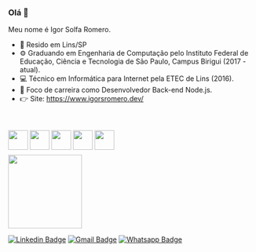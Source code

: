 ### Olá 👋

Meu nome é Igor Solfa Romero.
- 📍 Resido em Lins/SP
- ⚙️ Graduando em Engenharia de Computação pelo Instituto Federal de Educação, Ciência e Tecnologia de São Paulo, Campus Birigui (2017 - atual).
- 💻 Técnico em Informática para Internet pela ETEC de Lins (2016).
- 📡 Foco de carreira como Desenvolvedor Back-end Node.js.
- 👉 Site: https://www.igorsromero.dev/

<div style="display: inline_block; margin-top: 50px;">
<img align="center" height="40" width="40" src="https://cdn.jsdelivr.net/gh/devicons/devicon/icons/nodejs/nodejs-original.svg" />
<img align="center" height="40" width="40"  src="https://cdn.jsdelivr.net/gh/devicons/devicon/icons/react/react-original.svg" />
<img align="center" height="40" width="40" src="https://cdn.jsdelivr.net/gh/devicons/devicon/icons/javascript/javascript-original.svg" />
<img align="center" height="40" width="40" src="https://cdn.jsdelivr.net/gh/devicons/devicon/icons/html5/html5-original.svg" />
<img align="center" height="40" width="40" src="https://cdn.jsdelivr.net/gh/devicons/devicon/icons/css3/css3-original.svg" />
</div>


<p align="left" style="margin-top: 10px;">
  <a href="https://github.com/igorsromero">
   <img height="150em" src="https://github-readme-stats-eight-theta.vercel.app/api?username=igorsromero&show_icons=true&theme=dracula&include_all_commits=true&count_private=true&hide=issues,contribs" />

 </a>
</p>
 
 [![Linkedin Badge](https://img.shields.io/badge/LinkedIn-0077B5?style=for-the-badge&logo=linkedin&logoColor=white&link=https://www.linkedin.com/in/igorsromero/)](https://www.linkedin.com/in/igorsromero/)
[![Gmail Badge](https://img.shields.io/badge/Gmail-D14836?style=for-the-badge&logo=gmail&logoColor=white)](mailto:igorsolfaromero@gmail.com)
[![Whatsapp Badge](https://img.shields.io/badge/WhatsApp-25D366?style=for-the-badge&logo=whatsapp&logoColor=white)](https://api.whatsapp.com/send?phone=5514981363550)
<!--
**igorsromero/igorsromero** is a ✨ _special_ ✨ repository because its `README.md` (this file) appears on your GitHub profile.

